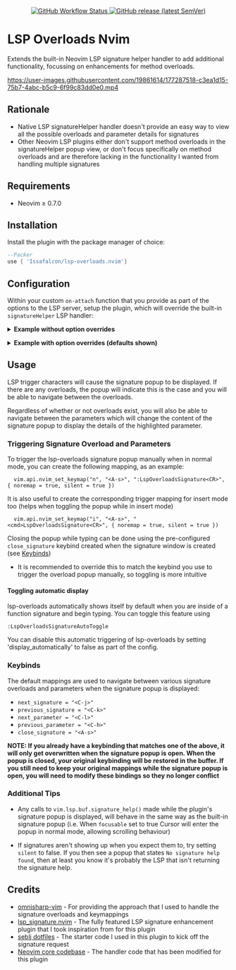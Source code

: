 <p align="center">
<a href="https://github.com/Issafalcon/lsp-overloads.nvim/actions/workflows/main.yml">
  <img alt="GitHub Workflow Status" src="https://img.shields.io/github/actions/workflow/status/Issafalcon/lsp-overloads.nvim/main.yml?label=main&style=for-the-badge">
</a>
<a href="https://github.com/Issafalcon/lsp-overloads.nvim/releases">
  <img alt="GitHub release (latest SemVer)" src="https://img.shields.io/github/v/release/Issafalcon/lsp-overloads.nvim?style=for-the-badge">
</a>
</p>

# LSP Overloads Nvim

Extends the built-in Neovim LSP signature helper handler to add additional functionality, focussing on enhancements
for method overloads.

https://user-images.githubusercontent.com/19861614/177287518-c3ea1d15-75b7-4abc-b5c9-6f99c83dd0e0.mp4

## Rationale

- Native LSP signatureHelper handler doesn't provide an easy way to view all the possible overloads and parameter details for signatures
- Other Neovim LSP plugins either don't support method overloads in the signatureHelper popup view, or don't focus specifically on method overloads
and are therefore lacking in the functionality I wanted from handling multiple signatures

## Requirements

- Neovim ≥ 0.7.0

## Installation

Install the plugin with the package manager of choice:

```lua
--Packer
use { 'Issafalcon/lsp-overloads.nvim'}
```

## Configuration

Within your custom `on-attach` function that you provide as part of the options to the LSP server, setup the plugin, which will override 
the built-in `signatureHelper` LSP handler:

<p>
<details>
<summary style='cursor: pointer'><b>Example without option overrides</b></summary>

```lua
  --- Guard against servers without the signatureHelper capability
  if client.server_capabilities.signatureHelpProvider then
    require('lsp-overloads').setup(client, { })
  end
```

</details>
</p>

<p>
<details>
<summary style='cursor: pointer'><b>Example with option overrides (defaults shown)</b></summary>

```lua
  --- Guard against servers without the signatureHelper capability
  if client.server_capabilities.signatureHelpProvider then
    require('lsp-overloads').setup(client, {
        -- UI options are mostly the same as those passed to vim.lsp.util.open_floating_preview
        ui = {
          border = "single"           -- The border to use for the signature popup window. Accepts same border values as |nvim_open_win()|.
          height = nil,               -- Height of the signature popup window (nil allows dynamic sizing based on content of the help)
          width = nil,                -- Width of the signature popup window (nil allows dynamic sizing based on content of the help)
          wrap = true,                -- Wrap long lines
          wrap_at = nil,              -- Character to wrap at for computing height when wrap enabled
          max_width = nil,            -- Maximum signature popup width
          max_height = nil,           -- Maximum signature popup height
          -- Events that will close the signature popup window: use {"CursorMoved", "CursorMovedI", "InsertCharPre"} to hide the window when typing
          close_events = { "CursorMoved", "BufHidden", "InsertLeave" },
          focusable = true,           -- Make the popup float focusable
          focus = false,              -- If focusable is also true, and this is set to true, navigating through overloads will focus into the popup window (probably not what you want)
          offset_x = 0,               -- Horizontal offset of the floating window relative to the cursor position
          offset_y = 0,                -- Vertical offset of the floating window relative to the cursor position
          floating_window_above_cur_line = false, -- Attempt to float the popup above the cursor position 
                                                 -- (note, if the height of the float would be greater than the space left above the cursor, it will default 
                                                 -- to placing the float below the cursor. The max_height option allows for finer tuning of this)
          silent = true               -- Prevents noisy notifications (make false to help debug why signature isn't working)
        },
        keymaps = {
          next_signature = "<C-j>",
          previous_signature = "<C-k>",
          next_parameter = "<C-l>",
          previous_parameter = "<C-h>",
          close_signature = "<A-s>"
        },
        display_automatically = true -- Uses trigger characters to automatically display the signature overloads when typing a method signature
      })
  end
```

</details>
</p>

## Usage

LSP trigger characters will cause the signature popup to be displayed. If there are any overloads, the popup will indicate this is the case and
you will be able to navigate between the overloads.

Regardless of whether or not overloads exist, you will also be able to navigate between the parameters which will change the content of the signature popup to display
the details of the highlighted parameter.

### Triggering Signature Overload and Parameters

To trigger the lsp-overloads signature popup manually when in normal mode, you can create the following mapping, as an example:
```
  vim.api.nvim_set_keymap("n", "<A-s>", ":LspOverloadsSignature<CR>", { noremap = true, silent = true })
```

It is also useful to create the corresponding trigger mapping for insert mode too (helps when toggling the popup while in insert mode)
```
  vim.api.nvim_set_keymap("i", "<A-s>", "<cmd>LspOverloadsSignature<CR>", { noremap = true, silent = true })
```

Closing the popup while typing can be done using the pre-configured `close_signature` keybind created when the signature window is created (see [Keybinds](#keybinds))
- It is recommended to override this to match the keybind you use to trigger the overload popup manually, so toggling is more intuitive

#### Toggling automatic display
lsp-overloads automatically shows itself by default when you are inside of a function signature and begin typing.
You can toggle this feature using 
```
:LspOverloadsSignatureAutoToggle
```
You can disable this automatic triggering of lsp-overloads by setting 'display_automatically' to false as part of the config.

### Keybinds
The default mappings are used to navigate between various signature overloads and parameters when the signature popup is displayed:
- `next_signature = "<C-j>"`
- `previous_signature = "<C-k>"`
- `next_parameter = "<C-l>"`
- `previous_parameter = "<C-h>"`
- `close_signature = "<A-s>"`

**NOTE: If you already have a keybinding that matches one of the above, it will only get overwritten when the signature popup is open. When the popup is closed, your original keybinding will be restored in the buffer. If you still need to keep your original mappings while the signature popup is open, you will need to modify these bindings so they no longer conflict** 

### Additional Tips

- Any calls to `vim.lsp.buf.signature_help()` made while the plugin's signature popup is displayed, will behave
in the same way as the built-in signature popup (i.e. When `focusable` set to true Cursor will enter the popup in normal mode, allowing scrolling behaviour)

- If signatures aren't showing up when you expect them to, try setting `silent` to false. If you then see a popup that states `No signature help found`, then at least you know it's probably the LSP that isn't returning the signature help.

## Credits

- [omnisharp-vim](https://github.com/OmniSharp/omnisharp-vim/blob/master/autoload/OmniSharp/actions/signature.vim) - For providing the approach that I used to handle the signature overloads and keymappings
- [lsp_signature.nvim](https://github.com/ray-x/lsp_signature.nvim) - The fully featured LSP signature enhancement plugin that I took inspiration from for this plugin
- [seblj dotfiles](https://github.com/seblj/dotfiles/blob/master/nvim/lua/config/lspconfig/signature.lua) - The starter code I used in this plugin to kick off the signature request
- [Neovim core codebase](https://github.com/neovim/neovim/blob/1a20aed3fb35e00f96aa18abb69d35912c9e119d/runtime/lua/vim/lsp/handlers.lua#L382) - The handler code that has been modified for this plugin
